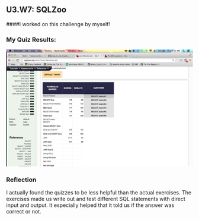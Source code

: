 ## U3.W7: SQLZoo

####I worked on this challenge by myself!



### My Quiz Results:
![Quiz](https://raw.githubusercontent.com/mendoncakr/phase_0_unit_3/master/week_7/imgs/sqlzoo_quiz.jpg)



### Reflection
I actually found the quizzes to be less helpful than the actual exercises. The exercises made us write out and test different SQL statements with direct input and output. It especially helped that it told us if the answer was correct or not. 